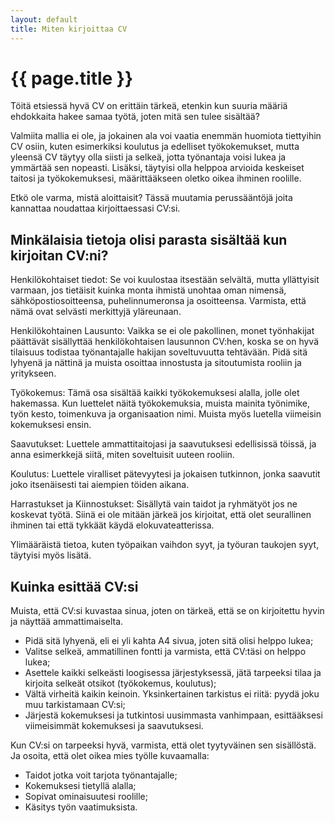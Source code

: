 ```yaml
---
layout: default
title: Miten kirjoittaa CV
---
```


# {{ page.title }}

Töitä etsiessä hyvä CV on erittäin tärkeä, etenkin kun suuria määriä ehdokkaita hakee samaa työtä, joten mitä sen tulee sisältää?

Valmiita mallia ei ole, ja jokainen ala voi vaatia enemmän huomiota tiettyihin CV osiin, kuten esimerkiksi koulutus ja edelliset työkokemukset, mutta yleensä CV täytyy olla siisti ja selkeä, jotta työnantaja voisi lukea ja ymmärtää sen nopeasti. Lisäksi, täytyisi olla helppoa arvioida keskeiset taitosi ja työkokemuksesi, määrittääkseen oletko oikea ihminen roolille.

Etkö ole varma, mistä aloittaisit? Tässä muutamia perussääntöjä joita kannattaa noudattaa kirjoittaessasi CV:si.

## Minkälaisia tietoja olisi parasta sisältää kun kirjoitan CV:ni?

Henkilökohtaiset tiedot: Se voi kuulostaa itsestään selvältä, mutta yllättyisit varmaan, jos tietäisit kuinka monta ihmistä unohtaa oman nimensä, sähköpostiosoitteensa, puhelinnumeronsa ja osoitteensa. Varmista, että nämä ovat selvästi merkittyjä yläreunaan.

Henkilökohtainen Lausunto: Vaikka se ei ole pakollinen, monet työnhakijat päättävät sisällyttää henkilökohtaisen lausunnon CV:hen, koska se on hyvä tilaisuus todistaa työnantajalle hakijan soveltuvuutta tehtävään. Pidä sitä lyhyenä ja nättinä ja muista osoittaa innostusta ja sitoutumista rooliin ja yritykseen.

Työkokemus: Tämä osa sisältää kaikki työkokemuksesi alalla, jolle olet hakemassa. Kun luettelet näitä työkokemuksia, muista mainita työnimike, työn kesto, toimenkuva ja organisaation nimi. Muista myös luetella viimeisin kokemuksesi ensin.

Saavutukset: Luettele ammattitaitojasi ja saavutuksesi edellisissä töissä, ja anna esimerkkejä siitä, miten soveltuisit uuteen rooliin.

Koulutus: Luettele viralliset pätevyytesi ja jokaisen tutkinnon, jonka saavutit joko itsenäisesti tai aiempien töiden aikana.

Harrastukset ja Kiinnostukset: Sisällytä vain taidot ja ryhmätyöt jos ne koskevat työtä. Siinä ei ole mitään järkeä jos kirjoitat, että olet seurallinen ihminen tai että tykkäät käydä elokuvateatterissa.

Ylimääräistä tietoa, kuten työpaikan vaihdon syyt, ja työuran taukojen syyt, täytyisi myös lisätä.

## Kuinka esittää CV:si

Muista, että CV:si kuvastaa sinua, joten on tärkeä, että se on kirjoitettu hyvin ja näyttää ammattimaiselta.

* Pidä sitä lyhyenä, eli ei yli kahta A4 sivua, joten sitä olisi helppo lukea;
* Valitse selkeä, ammatillinen fontti ja varmista, että CV:täsi on helppo lukea;
* Asettele kaikki selkeästi loogisessa järjestyksessä, jätä tarpeeksi tilaa ja kirjoita selkeät otsikot (työkokemus, koulutus);
* Vältä virheitä kaikin keinoin. Yksinkertainen tarkistus ei riitä: pyydä joku muu tarkistamaan CV:si;
* Järjestä kokemuksesi ja tutkintosi uusimmasta vanhimpaan, esittääksesi viimeisimmät kokemuksesi ja saavutuksesi.

Kun CV:si on tarpeeksi hyvä, varmista, että olet tyytyväinen sen sisällöstä. Ja osoita, että olet oikea mies työlle kuvaamalla:

* Taidot jotka voit tarjota työnantajalle;
* Kokemuksesi tietyllä alalla;
* Sopivat ominaisuutesi roolille;
* Käsitys työn vaatimuksista.
